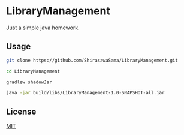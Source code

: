 # LibraryManagement

Just a simple java homework.

## Usage

```bash
git clone https://github.com/ShirasawaSama/LibraryManagement.git

cd LibraryManagement

gradlew shadowJar

java -jar build/libs/LibraryManagement-1.0-SNAPSHOT-all.jar
```

## License

[MIT](./LICENSE)
